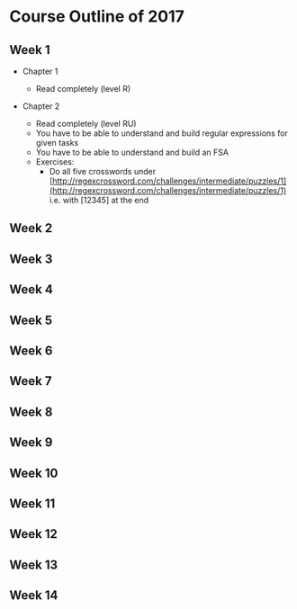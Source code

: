 # Course Outline of 2017

## Week 1

* Chapter 1
	* Read completely (level R)

* Chapter 2
	* Read completely (level RU)
	* You have to be able to understand and build regular expressions for given tasks
	* You have to be able to understand and build an FSA
	* Exercises:
		* Do all five crosswords under [http://regexcrossword.com/challenges/intermediate/puzzles/1](http://regexcrossword.com/challenges/intermediate/puzzles/1) i.e. with [12345] at the end	


## Week 2




## Week 3





## Week 4





## Week 5





## Week 6






## Week 7






## Week 8





## Week 9





## Week 10





## Week 11





## Week 12





## Week 13





## Week 14